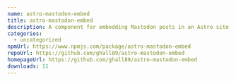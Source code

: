 ```yaml
---
name: astro-mastodon-embed
title: astro-mastodon-embed
description: A component for embedding Mastodon posts in an Astro site.
categories:
  - uncategorized
npmUrl: https://www.npmjs.com/package/astro-mastodon-embed
repoUrl: https://github.com/ghall89/astro-mastodon-embed
homepageUrl: https://github.com/ghall89/astro-mastodon-embed
downloads: 11
---
```

